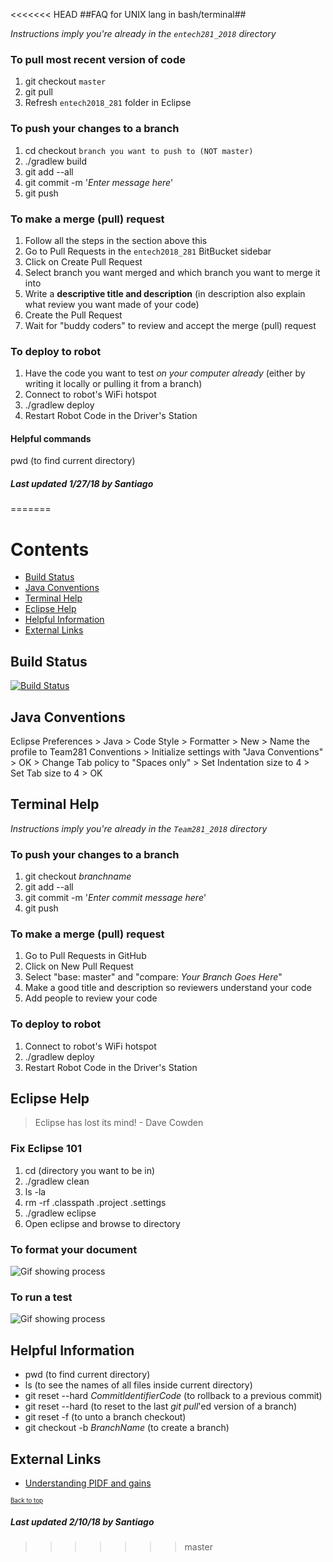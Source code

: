 <<<<<<< HEAD
##FAQ for UNIX lang in bash/terminal##

_Instructions imply you're already in the `entech281_2018` directory_

### To pull most recent version of code ###
1. git checkout `master`
2. git pull
3. Refresh `entech2018_281` folder in Eclipse

### To push your changes to a branch ###
1. cd checkout `branch you want to push to (NOT master)`
2. ./gradlew build
3. git add --all
4. git commit -m '_Enter message here_'
5. git push

### To make a merge (pull) request ###
1. Follow all the steps in the section above this
2. Go to Pull Requests in the `entech2018_281` BitBucket sidebar
3. Click on Create Pull Request
4. Select branch you want merged and which branch you want to merge it into
5. Write a __descriptive title and description__ (in description also explain what review you want made of your code)
6. Create the Pull Request
7. Wait for "buddy coders" to review and accept the merge (pull) request

### To deploy to robot ###
1. Have the code you want to test _on your computer already_ (either by writing it locally or pulling it from a branch)
2. Connect to robot's WiFi hotspot 
3. ./gradlew deploy
4. Restart Robot Code in the Driver's Station

#### Helpful commands ####
pwd (to find current directory)

##### Last updated 1/27/18 by Santiago #####

=======
# Contents
- [Build Status](#build-status)
- [Java Conventions](#java-conventions)
- [Terminal Help](#terminal-help)
- [Eclipse Help](#eclipse-help)
- [Helpful Information](#helpful-information)
- [External Links](#external-links)

## Build Status
[![Build Status](https://travis-ci.org/entech281/Season_2018.svg?branch=master)](https://travis-ci.org/Greenvillians281/Entech281_2018)
     
## Java Conventions
Eclipse Preferences > Java > Code Style > Formatter > New > Name the profile to Team281 Conventions > Initialize settings with "Java Conventions" > OK > Change Tab policy to "Spaces only" > Set Indentation size to 4 > Set Tab size to 4 > OK

## Terminal Help

_Instructions imply you're already in the `Team281_2018` directory_

### To push your changes to a branch
1. git checkout _branchname_
2. git add --all
3. git commit -m '_Enter commit message here_'
4. git push

### To make a merge (pull) request
1. Go to Pull Requests in GitHub
2. Click on New Pull Request
3. Select "base: master" and "compare: _Your Branch Goes Here_"
4. Make a good title and description so reviewers understand your code
5. Add people to review your code

### To deploy to robot
1. Connect to robot's WiFi hotspot 
2. ./gradlew deploy
3. Restart Robot Code in the Driver's Station

## Eclipse Help

>Eclipse has lost its mind! - Dave Cowden

### Fix Eclipse 101 
1. cd (directory you want to be in)
2. ./gradlew clean
3. ls -la
4. rm -rf .classpath .project .settings 
5. ./gradlew eclipse
6. Open eclipse and browse to directory

### To format your document
![Gif showing process](https://media.giphy.com/media/26DN2K5FX5W8GD4mQ/giphy.gif)

### To run a test
![Gif showing process](https://media.giphy.com/media/l4pT1dvQZCEPEJBIc/giphy.gif)

## Helpful Information 
* pwd (to find current directory)
* ls (to see the names of all files inside current directory)
* git reset --hard _CommitIdentifierCode_ (to rollback to a previous commit)
* git reset --hard (to reset to the last _git pull_'ed version of a branch)
* git reset -f (to unto a branch checkout)
* git checkout -b _BranchName_ (to create a branch)

## External Links
- [Understanding PIDF and gains](https://github.com/entech281/Season_2018/wiki/Understanding-PIDF-and-gains)

<sub><sup>[Back to top](#contents)</sup></sub>

##### Last updated 2/10/18 by Santiago #####
>>>>>>> master
